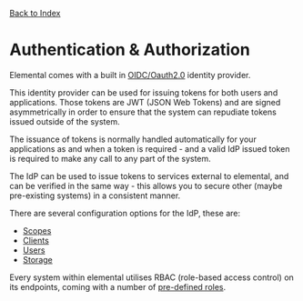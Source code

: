 [Back to Index](/documentation)

# Authentication & Authorization

Elemental comes with a built in [OIDC/Oauth2.0](https://openid.net/connect/) identity provider.

This identity provider can be used for issuing tokens for both users and applications. Those tokens are JWT (JSON Web Tokens) and are signed asymmetrically in order to ensure that the system can repudiate tokens issued outside of the system.

The issuance of tokens is normally handled automatically for your applications as and when a token is required - and a valid IdP issued token is required to make any call to any part of the system.

The IdP can be used to issue tokens to services external to elemental, and can be verified in the same way - this allows you to secure other (maybe pre-existing systems) in a consistent manner.

There are several configuration options for the IdP, these are:

* [Scopes](/documentation/auth/scopes)
* [Clients](/documentation/auth/clients)
* [Users](/documentation/auth/users)
* [Storage](/documentation/auth/storage)

Every system within elemental utilises RBAC (role-based access control) on its endpoints, coming with a number of [pre-defined roles](/documentation/auth/defaultRoles).